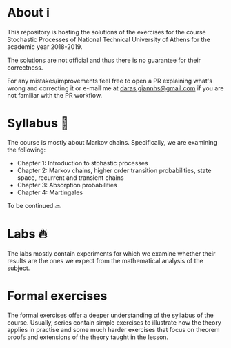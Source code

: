 # About :information_source:

This repository is hosting the solutions of the exercises for the course Stochastic Processes of National Technical University of Athens for the academic year 2018-2019.

The solutions are not official and thus there is no guarantee for their correctness.

For any mistakes/improvements feel free to open a PR explaining what's wrong and correcting it or e-mail me at daras.giannhs@gmail.com if you are not familiar with the PR workflow.

# Syllabus :closed_book:

The course is mostly about Markov chains.
Specifically, we are examining the following:

* Chapter 1: Introduction to stohastic processes
* Chapter 2: Markov chains, higher order transition probabilities, state space, recurrent and transient chains
* Chapter 3: Absorption probabilities
* Chapter 4: Martingales

To be continued :soon:

# Labs :fire:

The labs mostly contain experiments for which we examine whether their results are the ones we expect from the mathematical analysis of the subject.

# Formal exercises

The formal exercises offer a deeper understanding of the syllabus of the course.
Usually, series contain simple exercises to illustrate how the theory applies in practise and some much harder exercises that focus on theorem proofs and extensions of the theory taught in the lesson.

